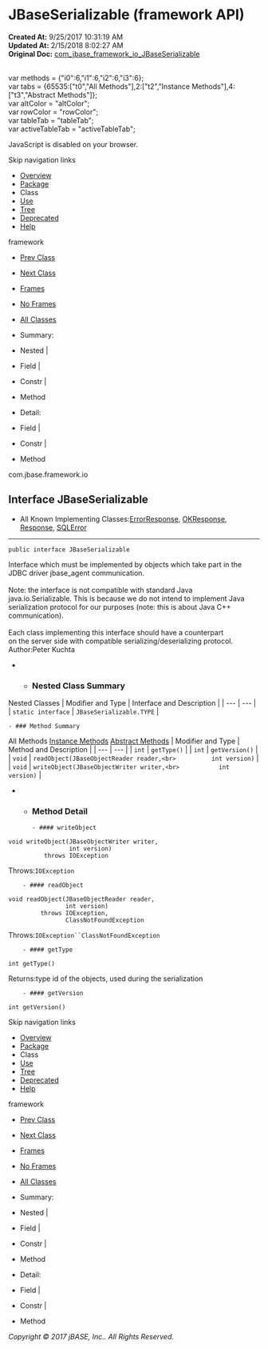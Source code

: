 # JBaseSerializable (framework   API)

**Created At:** 9/25/2017 10:31:19 AM  
**Updated At:** 2/15/2018 8:02:27 AM  
**Original Doc:** [com_jbase_framework_io_JBaseSerializable](https://docs.jbase.com/39220-io/com_jbase_framework_io_JBaseSerializable)  

<!--<br>    try {<br>        if (location.href.indexOf('is-external=true') == -1) {<br>            parent.document.title="JBaseSerializable (framework   API)";<br>        }<br>    }<br>    catch(err) {<br>    }<br>//--><br>var methods = {"i0":6,"i1":6,"i2":6,"i3":6};<br>var tabs = {65535:["t0","All Methods"],2:["t2","Instance Methods"],4:["t3","Abstract Methods"]};<br>var altColor = "altColor";<br>var rowColor = "rowColor";<br>var tableTab = "tableTab";<br>var activeTableTab = "activeTableTab";
JavaScript is disabled on your browser.

Skip navigation links

- [Overview](../../../../overview-summary.html)
- [Package](./../com.jbase.framework.io-%28framework---api%29)
- Class
- [Use](./../class-use/uses-of-interface-com.jbase.framework.io.jbaseserializable-%28framework---api%29)
- [Tree](./../com.jbase.framework.io-class-hierarchy-%28framework---api%29)
- [Deprecated](../../../../deprecated-list.html)
- [Help](../../../../help-doc.html)


framework <br>

- [Prev Class](./../jbaseobjectwriter-%28framework---api%29 "interface in com.jbase.framework.io")
- [Next Class](./. "interface in com.jbase.framework.io")


- [Frames](./.)
- [No Frames](./.)


- [All Classes](../../../../allclasses-noframe.html)


<!--<br>  allClassesLink = document.getElementById("allclasses\_navbar\_top");<br>  if(window==top) {<br>    allClassesLink.style.display = "block";<br>  }<br>  else {<br>    allClassesLink.style.display = "none";<br>  }<br>  //-->

- Summary:
- Nested |
- Field |
- Constr |
- Method


- Detail:
- Field |
- Constr |
- Method

com.jbase.framework.io

## Interface JBaseSerializable

- All Known Implementing Classes:[ErrorResponse](./../errorresponse-%28framework---api%29 "class in com.jbase.framework.io"), [OKResponse](./../okresponse-%28framework---api%29 "class in com.jbase.framework.io"), [Response](./../response-%28framework---api%29 "class in com.jbase.framework.io"), [SQLError](./../sqlerror-%28framework---api%29 "class in com.jbase.framework.io")
* * *


```
public interface JBaseSerializable
```

Interface which must be implemented by objects which take part in the<br> JDBC driver  jbase\_agent communication.<br><br> Note: the interface is not compatible with standard Java<br> java.io.Serializable. This is because we do not intend to implement Java<br> serialization protocol for our purposes (note: this is about Java  C++ communication).<br><br> Each class implementing this interface should have a counterpart<br> on the server side with compatible serializing/deserializing protocol.
Author:Peter Kuchta

- - ### Nested Class Summary


Nested Classes | Modifier and Type | Interface and Description |
| --- | --- |
| `static interface` | `JBaseSerializable.TYPE`  |


    - ### Method Summary


All Methods [Instance Methods](javascript:show%282%29;) [Abstract Methods](javascript:show%284%29;) | Modifier and Type | Method and Description |
| --- | --- |
| `int` | `getType()`  |
| `int` | `getVersion()`  |
| `void` | `readObject(JBaseObjectReader reader,<br>          int version)`  |
| `void` | `writeObject(JBaseObjectWriter writer,<br>           int version)`  |

- - ### Method Detail

        - #### writeObject

```
void writeObject(JBaseObjectWriter writer,
                 int version)
          throws IOException
```
Throws:`IOException`


        - #### readObject

```
void readObject(JBaseObjectReader reader,
                int version)
         throws IOException,
                ClassNotFoundException
```
Throws:`IOException``ClassNotFoundException`


        - #### getType

```
int getType()
```
Returns:type id of the objects, used during the serialization


        - #### getVersion

```
int getVersion()
```

Skip navigation links

- [Overview](../../../../overview-summary.html)
- [Package](./../com.jbase.framework.io-%28framework---api%29)
- Class
- [Use](./../class-use/uses-of-interface-com.jbase.framework.io.jbaseserializable-%28framework---api%29)
- [Tree](./../com.jbase.framework.io-class-hierarchy-%28framework---api%29)
- [Deprecated](../../../../deprecated-list.html)
- [Help](../../../../help-doc.html)


framework <br>

- [Prev Class](./../jbaseobjectwriter-%28framework---api%29 "interface in com.jbase.framework.io")
- [Next Class](./. "interface in com.jbase.framework.io")


- [Frames](./.)
- [No Frames](./.)


- [All Classes](../../../../allclasses-noframe.html)


<!--<br>  allClassesLink = document.getElementById("allclasses\_navbar\_bottom");<br>  if(window==top) {<br>    allClassesLink.style.display = "block";<br>  }<br>  else {<br>    allClassesLink.style.display = "none";<br>  }<br>  //-->

- Summary:
- Nested |
- Field |
- Constr |
- Method


- Detail:
- Field |
- Constr |
- Method

*Copyright © 2017 jBASE, Inc.. All Rights Reserved.*
